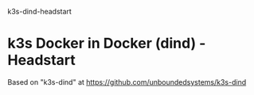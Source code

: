 k3s-dind-headstart
# k3s Docker in Docker (dind) - Headstart

Based on "k3s-dind" at https://github.com/unboundedsystems/k3s-dind

